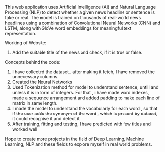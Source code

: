This web application uses Artificial Intelligence (AI) and Natural Language Processing (NLP) to detect whether a given news headline or sentence is fake or real.
The model is trained on thousands of real-world news headlines using a combination of Convolutional Neural Networks (CNN) and LSTM, along with GloVe word embeddings for meaningful text representation.


Working of Website:
1. Add the suitable title of the news and check, if it is true or false.


Concepts behind the code:
1. I have collected the dataset.. after making it fetch, I have removed the unnecessary columns.
2. Created the Neural Networks
3. Used Tokenization method for model to understand sentence, untill and unless it is in form of integers. For that , i have made word indexes, made a sequence arrangement and added padding to make each line of matrix in same length.
4. I made the model to understand the vocabularly for each word , so that if the user adds the synonym of the word , which is present by dataset, it could recognise it and detect it
5. After training, fitting and testing, I have predicted with few titles and worked well



Hope to create more projects in the field of Deep Learning, Machine Learning, NLP and these fields to explore myself in real world problems.
